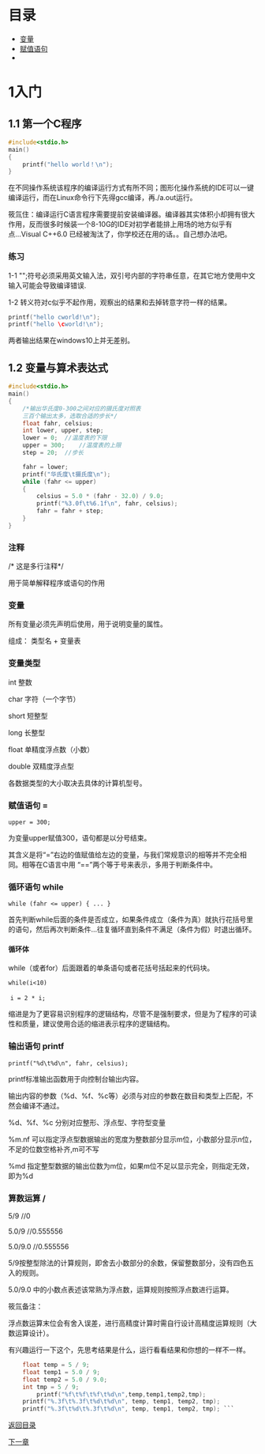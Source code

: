 # 目录

-   [变量](#变量)
-   [赋值语句](#赋值语句-)
-   

# 1入门

## 1.1 第一个C程序

``` c
#include<stdio.h>
main()
{
	printf("hello world！\n");
}
```

在不同操作系统该程序的编译运行方式有所不同；图形化操作系统的IDE可以一键编译运行，而在Linux命令行下先得gcc编译，再./a.out运行。

筱氚住：编译运行C语言程序需要提前安装编译器。编译器其实体积小却拥有很大作用，反而很多时候装一个8-10G的IDE对初学者能排上用场的地方似乎有点...Visual C++6.0 已经被淘汰了，你学校还在用的话。。自己想办法吧。

### 练习

1-1 "";符号必须采用英文输入法，双引号内部的字符串任意，在其它地方使用中文输入可能会导致编译错误.

1-2 转义符对c似乎不起作用，观察出的结果和去掉转意字符一样的结果。

```c
printf("hello cworld!\n");	
printf("hello \cworld!\n");
```

两者输出结果在windows10上并无差别。



## 1.2 变量与算术表达式

```c
#include<stdio.h>	
main()	
{
	/*输出华氏度0-300之间对应的摄氏度对照表
	三百个输出太多，选取合适的步长*/
	float fahr, celsius;
	int lower, upper, step;
    lower = 0;	//温度表的下限
    upper = 300;	//温度表的上限
    step = 20;	//步长

    fahr = lower;
    printf("华氏度\t摄氏度\n");
    while (fahr <= upper)
    {
        celsius = 5.0 * (fahr - 32.0) / 9.0;
        printf("%3.0f\t%6.1f\n", fahr, celsius);
        fahr = fahr + step;
    }
}
```
### 注释

/* 这是多行注释*/

用于简单解释程序或语句的作用

### 变量

所有变量必须先声明后使用，用于说明变量的属性。

组成： 类型名 + 变量表

### 变量类型

int 整数

char	字符（一个字节）

short	短整型

long	长整型

float	单精度浮点数（小数）

double	双精度浮点型 

各数据类型的大小取决去具体的计算机型号。



### 赋值语句 =

`upper = 300;`

为变量upper赋值300，语句都是以分号结束。

其含义是将“=”右边的值赋值给左边的变量，与我们常规意识的相等并不完全相同。相等在C语言中用 “==”两个等于号来表示，多用于判断条件中。

### 循环语句 while

`while (fahr <= upper)
	{
		...
	}`

首先判断while后面的条件是否成立，如果条件成立（条件为真）就执行花括号里的语句，然后再次判断条件...往复循环直到条件不满足（条件为假）时退出循环。

#### 循环体

while（或者for）后面跟着的单条语句或者花括号括起来的代码块。

`while(i<10)`

​	`i = 2 * i;`

缩进是为了更容易识别程序的逻辑结构，尽管不是强制要求，但是为了程序的可读性和质量，建议使用合适的缩进表示程序的逻辑结构。

### 输出语句 printf

`printf("%d\t%d\n", fahr, celsius);`

printf标准输出函数用于向控制台输出内容。

输出内容的参数（%d、%f、%c等）必须与对应的参数在数目和类型上匹配，不然会编译不通过。

%d、%f、%c 分别对应整形、浮点型、字符型变量

%m.nf  可以指定浮点型数据输出的宽度为整数部分显示m位，小数部分显示n位，不足的位数空格补齐,m可不写

%md 指定整型数据的输出位数为m位，如果m位不足以显示完全，则指定无效，即为%d

### 算数运算 /

5/9	//0

5.0/9		//0.555556

5.0/9.0	//0.555556

5/9按整型除法的计算规则，即舍去小数部分的余数，保留整数部分，没有四色五入的规则。

5.0/9.0 中的小数点表述该常熟为浮点数，运算规则按照浮点数进行运算。



筱氚备注：

浮点数运算末位会有舍入误差，进行高精度计算时需自行设计高精度运算规则（大数运算设计）。

有兴趣运行一下这个，先思考结果是什么，运行看看结果和你想的一样不一样。

``` c
	float temp = 5 / 9;
	float temp1 = 5.0 / 9;
	float temp2 = 5.0 / 9.0;
	int tmp = 5 / 9;
		printf("%f\t%f\t%f\t%d\n",temp,temp1,temp2,tmp);
	printf("%.3f\t%.3f\t%d\t%d\n", temp, temp1, temp2, tmp);
	printf("%.3f\t%d\t%.3f\t%d\n", temp, temp1, temp2, tmp); ```
```

<a href="#https://github.com/BackMountainDevil/The-C-Programming-Language#the-c-programming-language">返回目录</a>

[下一章](./C2.md)

